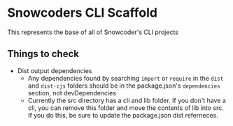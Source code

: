 # Snowcoders CLI Scaffold

This represents the base of all of Snowcoder's CLI projects

## Things to check

- Dist output dependencies
  - Any dependencies found by searching `import` or `require` in the `dist` and `dist-cjs` folders should be in the package.json's `dependencies` section, not devDependencies
  - Currently the src directory has a cli and lib folder. If you don't have a cli, you can remove this folder and move the contents of lib into src. If you do this, be sure to update the package.json dist referneces.
